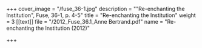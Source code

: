+++
cover_image = "/fuse_36-1.jpg"
description = "\"Re-enchanting the Institution\", Fuse, 36-1, p. 4-5"
title = "Re-enchanting the Institution"
weight = 3
[[text]]
file = "/2012_Fuse_36.1_Anne Bertrand.pdf"
name = "Re-enchanting the Institution (2012)"

+++
